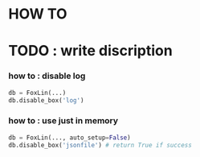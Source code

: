 # HOW TO

# TODO : write discription

### how to : disable log
```Python
db = FoxLin(...)
db.disable_box('log')
```

### how to : use just in memory
```Python
db = FoxLin(..., auto_setup=False)
db.disable_box('jsonfile') # return True if success
```


